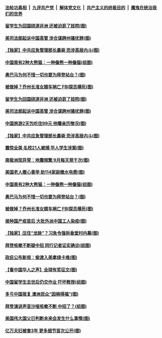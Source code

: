 ####  [法轮功真相](../../../../basic/blob/master/README.md?t=12191531) &nbsp;|&nbsp; [九评共产党](../../../../9ping.md/blob/master/README.md?t=12191531) &nbsp;|&nbsp; [解体党文化](../../../../jtdwh.md/blob/master/README.md?t=12191531)  &nbsp;|&nbsp; [共产主义的终极目的](../../../../gczydzjmd.md/blob/master/README.md?t=12191531) &nbsp;|&nbsp; [魔鬼在统治我们的世界](../../../../mgztzwmdsj.md/blob/master/README.md?t=12191531) 

#### [留学生为回国绕道非洲 还被迫逛了妓院(图)](../pages/p3/956306.md?t=12191531) 

#### [美司法部起诉中国高管 涉合谋跨州骚扰罪(图)](../pages/p3/956308.md?t=12191531) 

#### [【独家】中共应急管理部长暴毙 恐涉高层内斗(图)](../pages/p3/956301.md?t=12191531) 

#### [中国竟有2种大熊猫：一种像熊一种像猫(组图)](../pages/p3/956199.md?t=12191531) 

#### [奥巴马为何不惜一切也要为拜登站台？(图)](../pages/p3/956200.md?t=12191531) 

#### [被做掉？乔州长准女婿车祸亡 FBI探员横死(图)](../pages/p3/956185.md?t=12191531) 

#### [留学生为回国绕道非洲 还被迫逛了妓院(图)](../pages/p3/956306.md?t=12191531) 

#### [美司法部起诉中国高管 涉合谋跨州骚扰罪(图)](../pages/p3/956308.md?t=12191531) 

#### [中国旅游2天包吃住99元 他曝亲历惨况(图)](../pages/p3/956302.md?t=12191531) 

#### [【独家】中共应急管理部长暴毙 恐涉高层内斗(图)](../pages/p3/956301.md?t=12191531) 

#### [震惊全美 名校21人被捕 华人学生涉案(图)](../pages/p3/956289.md?t=12191531) 

#### [南极洲现异常：地震频繁 9月每天晃千次(图)](../pages/p3/956285.md?t=12191531) 

#### [美国老人暖心善举 助114家庭缴水电费(图)](../pages/p3/956232.md?t=12191531) 

#### [中国竟有2种大熊猫：一种像熊一种像猫(组图)](../pages/p3/956199.md?t=12191531) 

#### [奥巴马为何不惜一切也要为拜登站台？(图)](../pages/p3/956200.md?t=12191531) 

#### [被做掉？乔州长准女婿车祸亡 FBI探员横死(图)](../pages/p3/956185.md?t=12191531) 

#### [接种国产疫苗后 大批外派中国工人染疫(图)](../pages/p3/956191.md?t=12191531) 

#### [【独家】压住“龙脉”？习急令强拆香堂村内幕(图)](../pages/p3/956145.md?t=12191531) 

#### [拜登咳嗽不断疑中招 同行记者证实确诊(组图)](../pages/p3/956135.md?t=12191531) 

#### [政庇公布新规：偷渡入美拿绿卡难(图)](../pages/p3/956070.md?t=12191531) 

#### [【看中国华人之声】全球有奖征文(图)](../pages/p3/953963.md?t=12191531) 

#### [中国留学生去世后仍交作业 吓坏教授(组图)](../pages/p3/956051.md?t=12191531) 

#### [多亏中国报复 澳洲民众“因祸得福”(图)](../pages/p3/956040.md?t=12191531) 

#### [拜登演讲声音沙哑咳嗽不断 中招了？(组图)](../pages/p3/956050.md?t=12191531) 

#### [美国伟大国父已判断未来会发生什么事情(图)](../pages/p3/956037.md?t=12191531) 

#### [亿万夫妇被害3年 更多细节首次公开(图)](../pages/p3/956017.md?t=12191531) 

